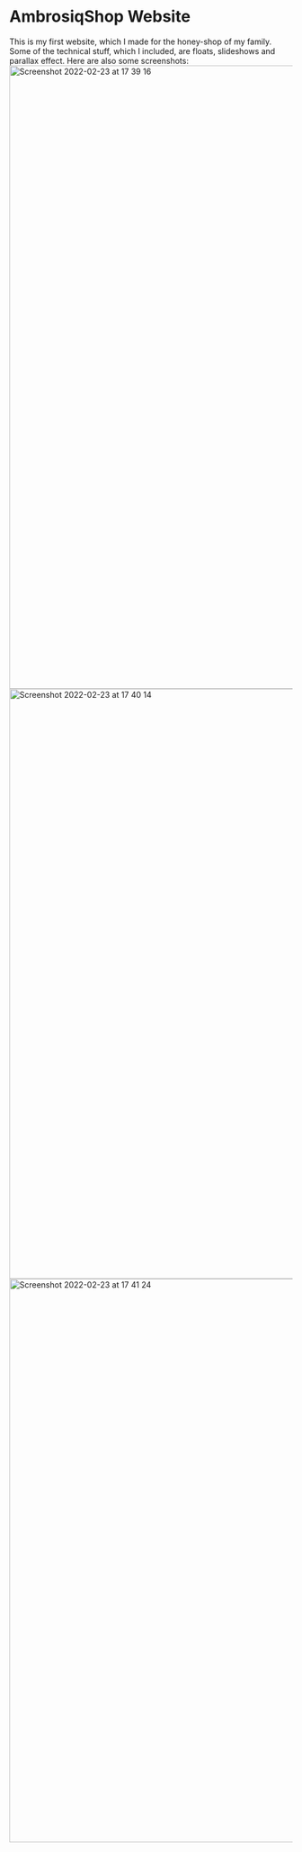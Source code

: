 # AmbrosiqShop Website
This is my first website, which I made for the honey-shop of my family. Some of the technical stuff, which I included, are floats, slideshows and parallax effect. 
Here are also some screenshots:
<img width="1106" alt="Screenshot 2022-02-23 at 17 39 16" src="https://user-images.githubusercontent.com/92947262/155357660-0b943fbe-fc15-41bf-a97e-5d23e0a64f1f.png">
<img width="1047" alt="Screenshot 2022-02-23 at 17 40 14" src="https://user-images.githubusercontent.com/92947262/155357680-1f3a5263-fe49-44cb-b14d-ed20ade4bfe3.png">
<img width="1000" alt="Screenshot 2022-02-23 at 17 41 24" src="https://user-images.githubusercontent.com/92947262/155357696-8d1b63ec-f149-436a-8910-a893e1ef302a.png">
